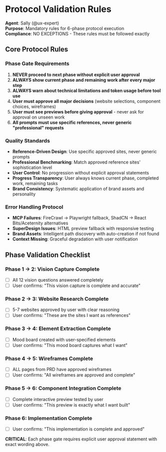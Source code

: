 # Protocol Validation Rules
**Agent**: Sally (@ux-expert)  
**Purpose**: Mandatory rules for 6-phase protocol execution  
**Compliance**: NO EXCEPTIONS - These rules must be followed exactly

## Core Protocol Rules

### Phase Gate Requirements
1. **NEVER proceed to next phase without explicit user approval**
2. **ALWAYS show current phase and remaining work after every major step**  
3. **ALWAYS warn about technical limitations and token usage before tool use**
4. **User must approve all major decisions** (website selections, component choices, wireframes)
5. **User must see previews before giving approval** - never ask for approval on unseen work
6. **All prompts must use specific references, never generic "professional" requests**

### Quality Standards
- **Reference-Driven Design**: Use specific approved sites, never generic prompts
- **Professional Benchmarking**: Match approved reference sites' sophistication level
- **User Control**: No progression without explicit approval statements
- **Progress Transparency**: User always knows current phase, completed work, remaining tasks
- **Brand Consistency**: Systematic application of brand assets and personality

### Error Handling Protocol
- **MCP Failures**: FireCrawl → Playwright fallback, ShadCN → React Bits/Aceternity alternatives
- **SuperDesign Issues**: HTML preview fallback with responsive testing
- **Brand Assets**: Intelligent path discovery with auto-creation if not found
- **Context Missing**: Graceful degradation with user notification

## Phase Validation Checklist

### Phase 1 → 2: Vision Capture Complete
- [ ] All 12 vision questions answered completely
- [ ] User confirms: "This vision capture is complete and accurate"

### Phase 2 → 3: Website Research Complete  
- [ ] 5-7 websites approved by user with clear reasoning
- [ ] User confirms: "These are the sites I want as references"

### Phase 3 → 4: Element Extraction Complete
- [ ] Mood board created with user-specified elements
- [ ] User confirms: "This mood board captures what I want"

### Phase 4 → 5: Wireframes Complete
- [ ] ALL pages from PRD have approved wireframes
- [ ] User confirms: "All wireframes are approved and complete"

### Phase 5 → 6: Component Integration Complete
- [ ] Complete interactive preview tested by user
- [ ] User confirms: "This preview is exactly what I want built"

### Phase 6: Implementation Complete
- [ ] User confirms: "This implementation is complete and approved"

**CRITICAL**: Each phase gate requires explicit user approval statement with exact wording above.